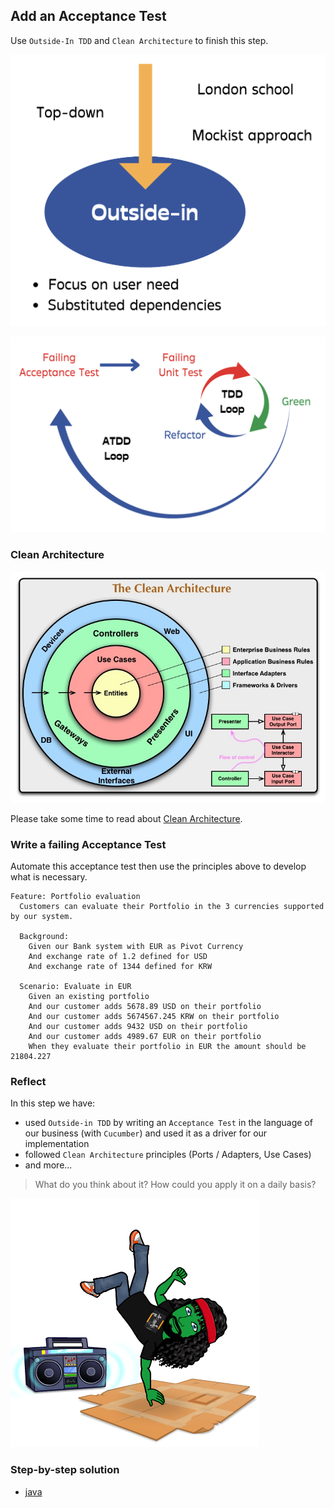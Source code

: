 ## Add an Acceptance Test
Use `Outside-In TDD` and `Clean Architecture` to finish this step.
 
![TDD Outside-In](../img/outside-in.png)

![TDD double loop](../img/tdd-double-loop.png)

### Clean Architecture
![Clean Archi](../img/clean-architecture.jpg)

Please take some time to read about [Clean Architecture](https://xtrem-tdd.netlify.app/Flavours/clean-architecture).

### Write a failing Acceptance Test

Automate this acceptance test then use the principles above to develop what is necessary.

```gherkin
Feature: Portfolio evaluation
  Customers can evaluate their Portfolio in the 3 currencies supported by our system.

  Background:
    Given our Bank system with EUR as Pivot Currency
    And exchange rate of 1.2 defined for USD
    And exchange rate of 1344 defined for KRW

  Scenario: Evaluate in EUR
    Given an existing portfolio
    And our customer adds 5678.89 USD on their portfolio
    And our customer adds 5674567.245 KRW on their portfolio
    And our customer adds 9432 USD on their portfolio
    And our customer adds 4989.67 EUR on their portfolio
    When they evaluate their portfolio in EUR the amount should be 21804.227
```

### Reflect
In this step we have:
- used `Outside-in TDD` by writing an `Acceptance Test` in the language of our business (with `Cucumber`) and used it as a driver for our implementation 
- followed `Clean Architecture` principles (Ports / Adapters, Use Cases)
- and more...

> What do you think about it? How could you apply it on a daily basis?

![Acceptance test](../../docs/img/acceptance-tests.png)

### Step-by-step solution
- [java](../step-by-steps/11.acceptance-tests.md)
